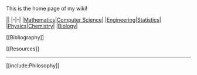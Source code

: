 This is the home page of my wiki! 

||
|-|-|
|[Mathematics](./Mathematics/Home)|[Computer Science](./Computer-Science/)|
|[Engineering](./Engineering/)|[Statistics](./Statistics/)|
|[Physics](./Physics/)|[Chemistry](./Chemistry/)|
|[Biology](./Biology/)|


[[Bibliography]]

[[Resources]]

---

[[include:Philosophy]]